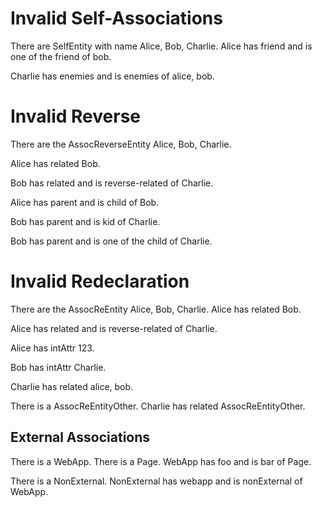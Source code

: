 
# Invalid Self-Associations

There are SelfEntity with name Alice, Bob, Charlie.
Alice has friend and is one of the friend of bob.
<!--      ^
error: mismatching cardinalities of self-association 'SelfEntity.friend' [association.self.cardinality.mismatch]
-->

Charlie has enemies and is enemies of alice, bob.
<!--        ^
error: mismatching cardinalities of self-association 'SelfEntity.enemies' [association.self.cardinality.mismatch]
-->

# Invalid Reverse

There are the AssocReverseEntity Alice, Bob, Charlie.

Alice has related Bob.
<!--      ^
note: 'AssocReverseEntity.related' was first declared here [property.declaration.first]
-->

Bob has related and is reverse-related of Charlie.
<!--                   ^
error: invalid reverse association name 'reverseRelated' - 'AssocReverseEntity.related' was already declared as unidirectional [association.reverse.late]
-->

Alice has parent and is child of Bob.
<!--                    ^
note: 'AssocReverseEntity.child' was first declared here [property.declaration.first]
-->

Bob has parent and is kid of Charlie.
<!--                  ^
error: conflicting redeclaration of reverse association of 'AssocReverseEntity.parent' [association.reverse.conflict]
was: AssocReverseEntity.child, association to one 'AssocReverseEntity'
now: AssocReverseEntity.kid, association to one 'AssocReverseEntity'
-->

Bob has parent and is one of the child of Charlie.
<!--                             ^
error: conflicting redeclaration of reverse association of 'AssocReverseEntity.parent' [association.reverse.conflict]
was: AssocReverseEntity.child, association to one 'AssocReverseEntity'
now: AssocReverseEntity.child, association to many 'AssocReverseEntity'
-->

# Invalid Redeclaration

There are the AssocReEntity Alice, Bob, Charlie.
Alice has related Bob.
<!--      ^
note: 'AssocReEntity.related' was first declared here [property.declaration.first]
-->

Alice has related and is reverse-related of Charlie.
<!--                     ^
error: invalid reverse association name 'reverseRelated' - 'AssocReEntity.related' was already declared as unidirectional [association.reverse.late]
-->

Alice has intAttr 123.
<!--      ^
note: 'AssocReEntity.intAttr' was first declared here [property.declaration.first]
-->

Bob has intAttr Charlie.
<!--    ^
error: conflicting redeclaration of 'AssocReEntity.intAttr' [property.redeclaration.conflict]
was: attribute of one 'int'
now: association to one 'AssocReEntity'
-->

Charlie has related alice, bob.
<!--        ^
error: conflicting redeclaration of 'AssocReEntity.related' [property.redeclaration.conflict]
was: association to one 'AssocReEntity'
now: association to many 'AssocReEntity'
-->

There is a AssocReEntityOther.
Charlie has related AssocReEntityOther.
<!--        ^
error: conflicting redeclaration of 'AssocReEntity.related' [property.redeclaration.conflict]
was: association to one 'AssocReEntity'
now: association to one 'AssocReEntityOther'
-->

## External Associations

There is a WebApp.
There is a Page.
WebApp has foo and is bar of Page.
<!--       ^
error: cannot resolve or add association 'foo' in external class 'WebApp' [association.unresolved.external]
-->

There is a NonExternal.
NonExternal has webapp and is nonExternal of WebApp.
<!--                          ^
error: cannot resolve or add association 'nonExternal' in external class 'WebApp' [association.unresolved.external]
-->
